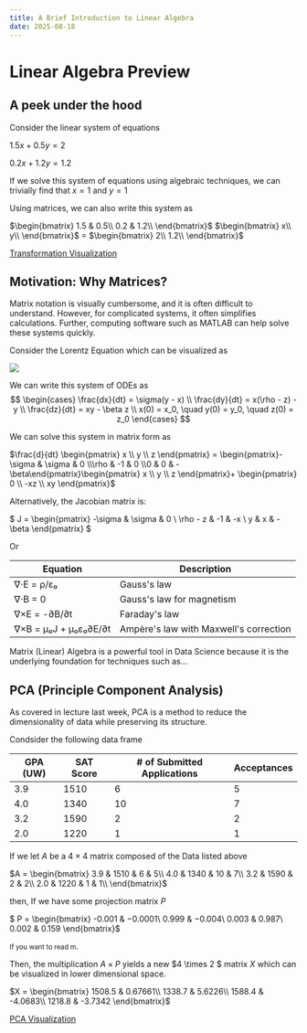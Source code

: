```yaml
---
title: A Brief Introduction to Linear Algebra
date: 2025-08-18
---
```


# Linear Algebra Preview

## A peek under the hood 
Consider the linear system of equations 


$1.5x + 0.5y = 2$

$0.2x + 1.2y = 1.2$

If we solve this system of equations using algebraic techniques, we can trivially find that $x = 1$ and $y = 1$

Using matrices, we can also write this system as 

$\begin{bmatrix} 
1.5 & 0.5\\
0.2 & 1.2\\
\end{bmatrix}$
$\begin{bmatrix}
x\\
y\\
\end{bmatrix}$ = 
$\begin{bmatrix}
2\\
1.2\\
\end{bmatrix}$


[Transformation Visualization](https://github.com/wonjun-seo/cosmos/tree/master/static_files/presentations/lecture_nine/visualization.ipynb)


## Motivation: Why Matrices?


Matrix notation is visually cumbersome, and it is often difficult to understand. However, for complicated systems, it often simplifies calculations. Further, computing software such as MATLAB can help solve these systems quickly.

Consider the Lorentz Equation which can be visualized as 

![](https://geoffboeing.com/wp-content/uploads/2016/12/lorenz-attractor-phase-plane-1024x393.png)



We can write this system of ODEs as 
$$
\begin{cases}
\frac{dx}{dt} = \sigma(y - x) \\
\frac{dy}{dt} = x(\rho - z) - y \\
\frac{dz}{dt} = xy - \beta z \\
x(0) = x_0, \quad y(0) = y_0, \quad z(0) = z_0
\end{cases}
$$

We can solve this system in matrix form as 


$\frac{d}{dt} \begin{pmatrix} x \\ y \\ z \end{pmatrix} = \begin{pmatrix}-\sigma & \sigma & 0 \\\rho & -1 & 0 \\0 & 0 & -\beta\end{pmatrix}\begin{pmatrix} x \\ y \\ z \end{pmatrix}+ \begin{pmatrix} 0 \\ -xz \\ xy \end{pmatrix}$


Alternatively, the Jacobian matrix is:

$
J = \begin{pmatrix}
-\sigma & \sigma & 0 \\
\rho - z & -1 & -x \\
y & x & -\beta
\end{pmatrix}
$


Or

| Equation | Description |
|----------|-------------|
| ∇⋅E = ρ/ε₀ | Gauss's law |
| ∇⋅B = 0 | Gauss's law for magnetism |
| ∇×E = -∂B/∂t | Faraday's law |
| ∇×B = μ₀J + μ₀ε₀∂E/∂t | Ampère's law with Maxwell's correction |



Matrix (Linear) Algebra is a powerful tool in Data Science because it is the underlying foundation for techniques such as...

## PCA (Principle Component Analysis)
 
As covered in lecture last week, PCA is a method to reduce the dimensionality of data while preserving its structure.


Condsider the following data frame

|GPA (UW)      | SAT Score | # of Submitted Applications | Acceptances|
| -------- | -------   | ----------|---------|
| 3.9  | 1510      |6         |5       |
| 4.0  | 1340      |10        |7       |
| 3.2  | 1590      |2         |2       |
| 2.0  | 1220       |1         |1       |


If we let $A$ be a $4 \times 4$ matrix composed of the Data listed above

$A = \begin{bmatrix}
3.9 & 1510 & 6 & 5\\ 
4.0 & 1340 & 10 & 7\\
3.2 & 1590 & 2 & 2\\
2.0 & 1220 & 1 & 1\\
\end{bmatrix}$

then, If we have some projection matrix $P$ 


$ P = \begin{bmatrix}
-0.001 & −0.0001\\
0.999 & −0.004\\
0.003 & 0.987\\
0.002 & 0.159
\end{bmatrix}$
 
<small>If you want to read m</small>.


Then, the multiplication $A \times P$ yields a new  $4 \times 2 $ matrix $X$ which can be visualized in lower dimensional space.

$X = \begin{bmatrix}
1508.5 & 0.67661\\
1338.7 & 5.6226\\
1588.4 & -4.0683\\
1218.8 & -3.7342
\end{bmatrix}$

[PCA Visualization](https://github.com/wonjun-seo/cosmos/tree/master/static_files/presentations/lecture_nine/pca_visualization.ipynb)
